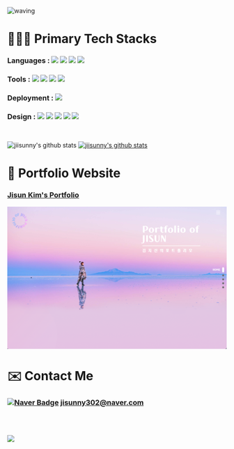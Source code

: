 ![waving](https://capsule-render.vercel.app/api?type=waving&height=200&text=Hi%20there!%20Welcome%20to%20my%20GitHub&fontAlign=50&fontAlignY=35&color=gradient&fontSize=30)

# 👩🏻‍💻 Primary Tech Stacks

### Languages : <span><img src="https://img.shields.io/badge/HTML-E34F26?style=flat-square&logo=html5&logoColor=white"/></span> <span><img src="https://img.shields.io/badge/CSS-1572B6?style=flat-square&logo=css3&logoColor=white"/></span> <span><img src="https://img.shields.io/badge/JavaScript-F7DF1E?style=flat-square&logo=javascript&logoColor=white"/></span> <span><img src="https://img.shields.io/badge/jQuery-0769AD?style=flat-square&logo=jquery&logoColor=white"/></span>

### Tools : <span><img src="https://img.shields.io/badge/Git-f05032?style=flat-square&logo=git&logoColor=white"/></span> <span><img src="https://img.shields.io/badge/GitHub-181717?style=flat-square&logo=github&logoColor=white"/></span> <span><img src="https://img.shields.io/badge/Eclipse%20IDE-2C2255?style=flat-square&logo=eclipse-ide&logoColor=white"/></span> <span><img src="https://img.shields.io/badge/Visual%20Studio%20Code-007ACC?style=flat-square&logo=visual-studio-code&logoColor=white"/></span>

### Deployment : <span><img src="https://img.shields.io/badge/Netlify-00C7B7?style=flat-square&logo=netlify&logoColor=white"/></span>

### Design : <span><img src="https://img.shields.io/badge/Adobe%20Photoshop-31A8FF?style=flat-square&logo=adobe-photoshop&logoColor=white"/></span> <span><img src="https://img.shields.io/badge/Adobe%20Illustrator-FF9A00?style=flat-square&logo=adobe-illustrator&logoColor=white"/></span> <span><img src="https://img.shields.io/badge/Adobe%20XD-FF61F6?style=flat-square&logo=adobe-xd&logoColor=white"/></span> <span><img src="https://img.shields.io/badge/Adobe%20Lightroom-31A8FF?style=flat-square&logo=adobe-lightroom&logoColor=white"/></span> <span><img src="https://img.shields.io/badge/Adobe%20After%20Effects-9999FF?style=flat-square&logo=adobe-after-effects&logoColor=white"/></span>

<br />

![jiisunny's github stats](https://github-readme-stats.vercel.app/api?username=jiisunny&show_icons=true)
[![jiisunny's github stats](https://github-readme-stats.vercel.app/api/top-langs/?username=jiisunny&show_icons=true&hide_border=true&title_color=004386&icon_color=004386&layout=compact)](https://github.com/jiisunny)

# 🔗 Portfolio Website

### [Jisun Kim's Portfolio](https://infallible-heisenberg-75d4ab.netlify.app/)

![김지선의 포트폴리오 메인페이지](https://raw.githubusercontent.com/jiisunny/jisunkim-portfolio/master/_assets/main_screenshot.png)

# ✉️ Contact Me

### [![Naver Badge](https://img.shields.io/badge/Naver-03c75a?style=flat-square&logo=Naver&logoColor=white&link=mailto:jisunny302@naver.com)](mailto:jisunny302@naver.com) jisunny302@naver.com

<br /><br />

<a href="https://hits.seeyoufarm.com"><img src="https://hits.seeyoufarm.com/api/count/incr/badge.svg?url=https%3A%2F%2Fgithub.com%2Fjiisunny&count_bg=%2379C83D&title_bg=%23555555&icon=github.svg&icon_color=%23E7E7E7&title=hits&edge_flat=false"/></a>


<!--
**jiisunny/jiisunny** is a ✨ _special_ ✨ repository because its `README.md` (this file) appears on your GitHub profile.

Here are some ideas to get you started:

- 🔭 I’m currently working on ...
- 🌱 I’m currently learning ...
- 👯 I’m looking to collaborate on ...
- 🤔 I’m looking for help with ...
- 💬 Ask me about ...
- 📫 How to reach me: ...
- 😄 Pronouns: ...
- ⚡ Fun fact: ...
-->
